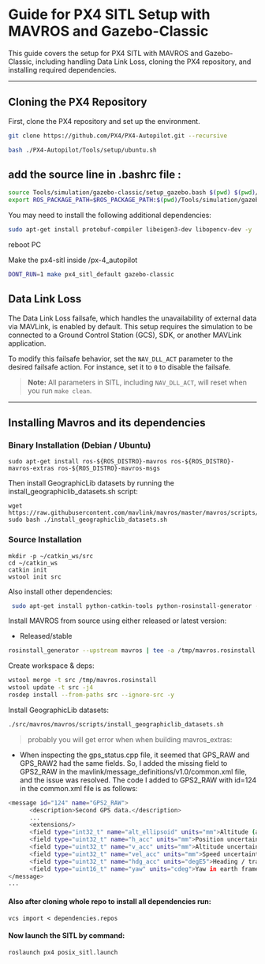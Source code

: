 # Guide for PX4 SITL Setup with MAVROS and Gazebo-Classic

This guide covers the setup for PX4 SITL with MAVROS and Gazebo-Classic, including handling Data Link Loss, cloning the PX4 repository, and installing required dependencies.

---

## Cloning the PX4 Repository

First, clone the PX4 repository and set up the environment.

```bash
git clone https://github.com/PX4/PX4-Autopilot.git --recursive

```
```bash
bash ./PX4-Autopilot/Tools/setup/ubuntu.sh
```


## add the source line in .bashrc file :
```bash
source Tools/simulation/gazebo-classic/setup_gazebo.bash $(pwd) $(pwd)/build/px4_sitl_default
export ROS_PACKAGE_PATH=$ROS_PACKAGE_PATH:$(pwd)/Tools/simulation/gazebo-classic/sitl_gazebo-classic
```

You may need to install the following additional dependencies:

```bash
sudo apt-get install protobuf-compiler libeigen3-dev libopencv-dev -y
```

reboot PC

Make the px4-sitl inside /px-4_autopilot

```bash
DONT_RUN=1 make px4_sitl_default gazebo-classic
```


## Data Link Loss

The Data Link Loss failsafe, which handles the unavailability of external data via MAVLink, is enabled by default. This setup requires the simulation to be connected to a Ground Control Station (GCS), SDK, or another MAVLink application. 

To modify this failsafe behavior, set the `NAV_DLL_ACT` parameter to the desired failsafe action. For instance, set it to `0` to disable the failsafe.

> **Note:** All parameters in SITL, including `NAV_DLL_ACT`, will reset when you run `make clean`.

---

## Installing Mavros and its dependencies

### Binary Installation (Debian / Ubuntu)
```
sudo apt-get install ros-${ROS_DISTRO}-mavros ros-${ROS_DISTRO}-mavros-extras ros-${ROS_DISTRO}-mavros-msgs
```
Then install GeographicLib datasets by running the install_geographiclib_datasets.sh script:
```
wget https://raw.githubusercontent.com/mavlink/mavros/master/mavros/scripts/install_geographiclib_datasets.sh
sudo bash ./install_geographiclib_datasets.sh
```
### Source Installation
```
mkdir -p ~/catkin_ws/src
cd ~/catkin_ws
catkin init
wstool init src
```
Also install other dependencies:
```bash
 sudo apt-get install python-catkin-tools python-rosinstall-generator -y
```

Install MAVROS from source using either released or latest version:
- Released/stable
```bash
rosinstall_generator --upstream mavros | tee -a /tmp/mavros.rosinstall
```

Create workspace & deps:

```bash
wstool merge -t src /tmp/mavros.rosinstall
wstool update -t src -j4
rosdep install --from-paths src --ignore-src -y
```
Install GeographicLib datasets:

```bash
./src/mavros/mavros/scripts/install_geographiclib_datasets.sh
```
> probably you will get error when when building mavros_extras:
- When inspecting the gps_status.cpp file, it seemed that GPS_RAW and GPS_RAW2 had the same fields.
So, I added the missing field to GPS2_RAW in the mavlink/message_definitions/v1.0/common.xml file, and the issue was resolved.
The code I added to GPS2_RAW with id=124 in the common.xml file is as follows: 
```bash
<message id="124" name="GPS2_RAW">
      <description>Second GPS data.</description>
      ...
      <extensions/>
      <field type="int32_t" name="alt_ellipsoid" units="mm">Altitude (above WGS84, EGM96 ellipsoid). Positive for up.</field>
      <field type="uint32_t" name="h_acc" units="mm">Position uncertainty.</field>
      <field type="uint32_t" name="v_acc" units="mm">Altitude uncertainty.</field>
      <field type="uint32_t" name="vel_acc" units="mm">Speed uncertainty.</field>
      <field type="uint32_t" name="hdg_acc" units="degE5">Heading / track uncertainty</field>
      <field type="uint16_t" name="yaw" units="cdeg">Yaw in earth frame from north. Use 0 if this GPS does not provide yaw. Use 65535 if this GPS is configured to provide yaw and is currently unable to provide it. Use 36000 for north.</field>
</message>
...
```


#### Also after cloning whole repo to install all dependencies run:

```
vcs import < dependencies.repos
```
#### Now launch the SITL by command:
```
roslaunch px4 posix_sitl.launch
```
